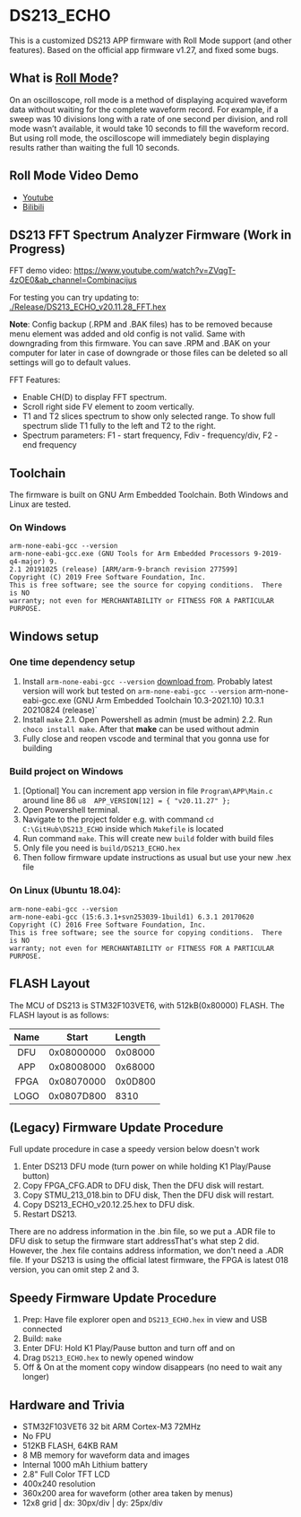 # DS213_ECHO

This is a customized DS213 APP firmware with Roll Mode support (and other features). Based on the official app firmware v1.27, and fixed some bugs.

## What is [Roll Mode](https://www.sweetwater.com/insync/roll-mode/)?

On an oscilloscope, roll mode is a method of displaying acquired waveform data without waiting for the complete waveform record. For example, if a sweep was 10 divisions long with a rate of one second per division, and roll mode wasn’t available, it would take 10 seconds to fill the waveform record. But using roll mode, the oscilloscope will immediately
begin displaying results rather than waiting the full 10 seconds.

## Roll Mode Video Demo

- [Youtube](https://youtu.be/iGE-QNMqRk0)
- [Bilibili](https://www.bilibili.com/video/BV1QA411x7YX)

## DS213 FFT Spectrum Analyzer Firmware (Work in Progress)
FFT demo video: https://www.youtube.com/watch?v=ZVqgT-4zOE0&ab_channel=Combinacijus

For testing you can try updating to: [./Release/DS213_ECHO_v20.11.28_FFT.hex](./Release/DS213_ECHO_v20.11.28_FFT.hex)

**Note**: Config backup (.RPM and .BAK files) has to be removed because menu element was added and old config is not valid. Same with downgrading from this firmware. You can save .RPM and .BAK on your computer for later in case of downgrade or those files can be deleted so all settings will go to default values.

FFT Features:
- Enable CH(D) to display FFT spectrum.
- Scroll right side FV element to zoom vertically.
- T1 and T2 slices spectrum to show only selected range. To show full spectrum slide T1 fully to the left and T2 to the right.
- Spectrum parameters: F1 - start frequency, Fdiv - frequency/div, F2 - end frequency

## Toolchain

The firmware is built on GNU Arm Embedded Toolchain. Both Windows and Linux are tested.

### On Windows

```
arm-none-eabi-gcc --version
arm-none-eabi-gcc.exe (GNU Tools for Arm Embedded Processors 9-2019-q4-major) 9.
2.1 20191025 (release) [ARM/arm-9-branch revision 277599]
Copyright (C) 2019 Free Software Foundation, Inc.
This is free software; see the source for copying conditions.  There is NO
warranty; not even for MERCHANTABILITY or FITNESS FOR A PARTICULAR PURPOSE.
```

## Windows setup
### One time dependency setup
1. Install `arm-none-eabi-gcc --version` [download from](https://developer.arm.com/downloads/-/gnu-rm). Probably latest version will work but tested on `arm-none-eabi-gcc --version` arm-none-eabi-gcc.exe (GNU Arm Embedded Toolchain 10.3-2021.10) 10.3.1 20210824 (release)`
2. Install `make`
  2.1. Open Powershell as admin (must be admin)
  2.2. Run `choco install make`. After that **make** can be used without admin
1. Fully close and reopen vscode and terminal that you gonna use for building

### Build project on Windows

1. [Optional] You can increment app version in file `Program\APP\Main.c` around line 86 `u8  APP_VERSION[12] = { "v20.11.27" };`
2. Open Powershell terminal.
3. Navigate to the project folder e.g. with command `cd C:\GitHub\DS213_ECHO` inside which `Makefile` is located
4. Run command `make`. This will create new `build` folder with build files
5. Only file you need is `build/DS213_ECHO.hex` 
6. Then follow firmware update instructions as usual but use your new .hex file


### On Linux (Ubuntu 18.04):

```
arm-none-eabi-gcc --version
arm-none-eabi-gcc (15:6.3.1+svn253039-1build1) 6.3.1 20170620
Copyright (C) 2016 Free Software Foundation, Inc.
This is free software; see the source for copying conditions.  There is NO
warranty; not even for MERCHANTABILITY or FITNESS FOR A PARTICULAR PURPOSE.
```

## FLASH Layout

The MCU of DS213 is STM32F103VET6, with 512kB(0x80000) FLASH. The FLASH layout is as follows:

| Name | Start      | Length  |
|:----:|:----------:|:--------|
| DFU  | 0x08000000 | 0x08000 |
| APP  | 0x08008000 | 0x68000 |
| FPGA | 0x08070000 | 0x0D800 |
| LOGO | 0x0807D800 | 8310    |

## (Legacy) Firmware Update Procedure

Full update procedure in case a speedy version below doesn't work

1. Enter DS213 DFU mode (turn power on while holding K1 Play/Pause button)
2. Copy FPGA_CFG.ADR to DFU disk, Then the DFU disk will restart.
3. Copy STMU_213_018.bin to DFU disk, Then the DFU disk will restart.
4. Copy DS213_ECHO_v20.12.25.hex to DFU disk.
5. Restart DS213.

There are no address information in the .bin file, so we put a .ADR file to DFU disk to setup the firmware start addressThat's what step 2 did. However, the .hex file contains address information, we don't need a .ADR file. If your DS213 is using the official latest firmware, the FPGA is latest 018 version, you can omit step 2 and 3.

## Speedy Firmware Update Procedure
1. Prep: Have file explorer open and `DS213_ECHO.hex` in view and USB connected
2. Build: `make`
3. Enter DFU: Hold K1 Play/Pause button and turn off and on
4. Drag `DS213_ECHO.hex` to newly opened window
5. Off & On at the moment copy window disappears (no need to wait any longer)

## Hardware and Trivia

- STM32F103VET6 32 bit ARM Cortex-M3 72MHz
- No FPU
- 512KB FLASH, 64KB RAM
- 8 MB memory for waveform data and images
- Internal 1000 mAh Lithium battery
- 2.8" Full Color TFT LCD
- 400x240 resolution
- 360x200 area for waveform (other area taken by menus)
- 12x8 grid | dx: 30px/div | dy: 25px/div